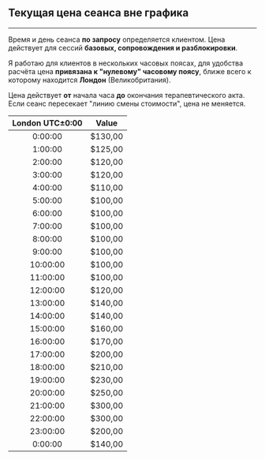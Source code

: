 ## Текущая цена сеанса вне графика
---
Время и день сеанса **по запросу** определяется клиентом. Цена действует для сессий **базовых, сопровождения и разблокировки**.

Я работаю для клиентов в нескольких часовых поясах, для удобства расчёта цена **привязана к "нулевому" часовому поясу**, ближе всего к которому находится **Лондон** (Великобритания).

Цена действует **от** начала часа **до** окончания терапевтического акта. Если сеанс пересекает "линию смены стоимости", цена не меняется.

|London UTC±0:00|Value|	
|:----:|----|
|0:00:00|	$130,00|
|1:00:00|	$125,00
|2:00:00|	$120,00
|3:00:00|	$120,00
|4:00:00|	$110,00
|5:00:00|	$100,00
|6:00:00|	$100,00
|7:00:00|	$100,00
|8:00:00|	$100,00
|9:00:00|	$100,00
|10:00:00|	$100,00
|11:00:00|	$100,00
|12:00:00|	$120,00
|13:00:00|	$140,00
|14:00:00|	$140,00
|15:00:00|	$160,00
|16:00:00|	$170,00
|17:00:00|	$200,00
|18:00:00|	$210,00
|19:00:00|	$230,00
|20:00:00|	$250,00
|21:00:00|	$300,00
|22:00:00|	$300,00
|23:00:00|	$200,00
|0:00:00|	$140,00
